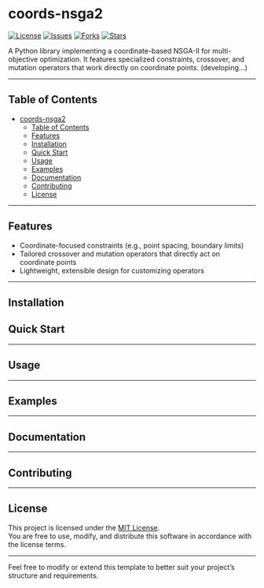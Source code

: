 # coords-nsga2

[![License](https://img.shields.io/badge/license-MIT-blue.svg)](LICENSE)
[![Issues](https://img.shields.io/github/issues/ZXF1001/coord-nsga2.svg)](https://github.com/ZXF1001/coord-nsga2/issues)
[![Forks](https://img.shields.io/github/forks/ZXF1001/coord-nsga2.svg)](https://github.com/ZXF1001/coord-nsga2/network)
[![Stars](https://img.shields.io/github/stars/ZXF1001/coord-nsga2.svg)](https://github.com/ZXF1001/coord-nsga2/stargazers)


A Python library implementing a coordinate-based NSGA-II for multi-objective optimization. It features specialized constraints, crossover, and mutation operators that work directly on coordinate points. (developing...)

--------------------------------------------------------------------------------

## Table of Contents
- [coords-nsga2](#coords-nsga2)
  - [Table of Contents](#table-of-contents)
  - [Features](#features)
  - [Installation](#installation)
  - [Quick Start](#quick-start)
  - [Usage](#usage)
  - [Examples](#examples)
  - [Documentation](#documentation)
  - [Contributing](#contributing)
  - [License](#license)

--------------------------------------------------------------------------------

## Features
- Coordinate-focused constraints (e.g., point spacing, boundary limits)
- Tailored crossover and mutation operators that directly act on coordinate points
- Lightweight, extensible design for customizing operators

--------------------------------------------------------------------------------
## Installation
<!-- 
To install from PyPI (after you've published to PyPI):
```bash
pip install coord-nsga2
```

Or install the latest development version from GitHub:
```bash
git clone https://github.com/YourUsername/coord-nsga2.git
cd coord-nsga2
pip install -e .
```

-------------------------------------------------------------------------------- -->

## Quick Start
<!-- Below is a minimal example demonstrating how to run a coordinate-based NSGA-II optimization using this library:

```python
import numpy as np
from coords_nsga2 import NSGA2, Problem

# Define your objective functions
def objective_1(coords):
    # coords is a list/array of (x, y) points
    # Compute your objective value, e.g. the total area or distance
    return ...

def objective_2(coords):
    return ...

# Define constraints if needed
def coordinate_constraints(coords):
    # Return True if valid, False otherwise
    return ...

# Setup the problem
problem = Problem(
    objectives=[objective_1, objective_2],
    constraint=coordinate_constraints,
    # Any additional parameters
)

# Initialize the optimizer
optimizer = NSGA2(problem, population_size=50, max_generations=100)

# Run optimization
result = optimizer.run()

# Inspect results
for i, individual in enumerate(result.best_solutions):
    print(f"Solution {i}, Objectives = {individual.objectives}, Coordinates = {individual.coords}")
``` -->

--------------------------------------------------------------------------------

## Usage
<!-- 1. Define your own objective functions to compute the performance metrics of the coordinate array.  
2. Optionally define constraints, e.g., boundary limits or distance between coordinate points.  
3. Create a Problem object, including objectives, constraints, etc.  
4. Use the NSGA2 object to configure population size, number of generations, or any other evolutionary parameters.  
5. Call optimizer.run() to execute the search.  

Check the [Examples](#examples) and [Documentation](#documentation) sections below for more detailed usage scenarios. -->

--------------------------------------------------------------------------------

## Examples
<!-- - [Basic Example](examples/basic_example.py)  
- [Multiple Constraints Example](examples/advanced_constraints.py)  
- [Integration with Other Libraries](examples/integration_example.py)   -->

--------------------------------------------------------------------------------

## Documentation
<!-- Complete documentation is available in the [docs/](docs) folder.  
- Getting Started  
- Detailed API Reference  
- Operator Customization  

To build the documentation locally (assuming you use Sphinx):
```bash
cd docs
make html
```
Then open `docs/_build/html/index.html` in a web browser. -->

--------------------------------------------------------------------------------

## Contributing
<!-- Contributions of all kinds are welcome! To get started:  
1. Fork the repository and clone it locally.  
2. Create a new git branch for your feature or bugfix.  
3. Make changes with clear and concise commit messages.  
4. Submit a pull request describing your changes in detail.  

Before contributing, please review the [Contributing Guide](CONTRIBUTING.md) and the [Code of Conduct](CODE_OF_CONDUCT.md). -->

--------------------------------------------------------------------------------

## License
This project is licensed under the [MIT License](LICENSE).  
You are free to use, modify, and distribute this software in accordance with the license terms.

--------------------------------------------------------------------------------

Feel free to modify or extend this template to better suit your project’s structure and requirements.
